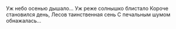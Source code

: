 
Уж небо осенью дышало...
Уж реже солнышко блистало
Короче становился день,
Лесов таинственная сень
С печальным шумом обнажалась...
